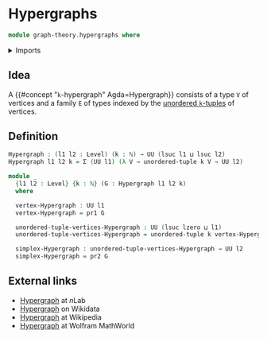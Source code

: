 # Hypergraphs

```agda
module graph-theory.hypergraphs where
```

<details><summary>Imports</summary>

```agda
open import elementary-number-theory.natural-numbers

open import foundation.dependent-pair-types
open import foundation.universe-levels
open import foundation.unordered-tuples
```

</details>

## Idea

A {{#concept "`k`-hypergraph" Agda=Hypergraph}} consists of a type `V` of
vertices and a family `E` of types indexed by the
[unordered `k`-tuples](foundation.unordered-tuples.md) of vertices.

## Definition

```agda
Hypergraph : (l1 l2 : Level) (k : ℕ) → UU (lsuc l1 ⊔ lsuc l2)
Hypergraph l1 l2 k = Σ (UU l1) (λ V → unordered-tuple k V → UU l2)

module _
  {l1 l2 : Level} {k : ℕ} (G : Hypergraph l1 l2 k)
  where

  vertex-Hypergraph : UU l1
  vertex-Hypergraph = pr1 G

  unordered-tuple-vertices-Hypergraph : UU (lsuc lzero ⊔ l1)
  unordered-tuple-vertices-Hypergraph = unordered-tuple k vertex-Hypergraph

  simplex-Hypergraph : unordered-tuple-vertices-Hypergraph → UU l2
  simplex-Hypergraph = pr2 G
```

## External links

- [Hypergraph](https://ncatlab.org/nlab/show/hypergraph) at $n$Lab
- [Hypergraph](https://www.wikidata.org/entity/Q840247) on Wikidata
- [Hypergraph](https://en.wikipedia.org/wiki/Hypergraph) at Wikipedia
- [Hypergraph](https://mathworld.wolfram.com/Hypergraph.html) at Wolfram
  MathWorld
